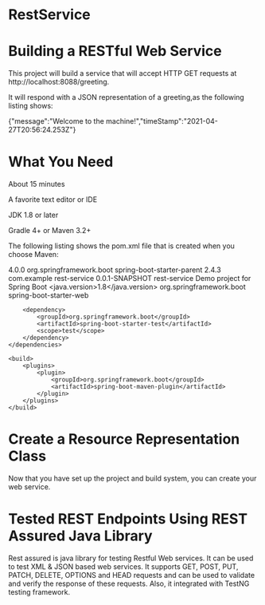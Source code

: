 # RestService

# Building a RESTful Web Service 

This project will build a service that will accept HTTP GET requests at http://localhost:8088/greeting.

It will respond with a JSON representation of a greeting,as the following listing shows:

{"message":"Welcome to the machine!","timeStamp":"2021-04-27T20:56:24.253Z"}

# What You Need

About 15 minutes

A favorite text editor or IDE

JDK 1.8 or later

Gradle 4+ or Maven 3.2+

The following listing shows the pom.xml file that is created when you choose Maven:

<?xml version="1.0" encoding="UTF-8"?>
<project xmlns="http://maven.apache.org/POM/4.0.0" xmlns:xsi="http://www.w3.org/2001/XMLSchema-instance"
	xsi:schemaLocation="http://maven.apache.org/POM/4.0.0 https://maven.apache.org/xsd/maven-4.0.0.xsd">
	<modelVersion>4.0.0</modelVersion>
	<parent>
		<groupId>org.springframework.boot</groupId>
		<artifactId>spring-boot-starter-parent</artifactId>
		<version>2.4.3</version>
		<relativePath/> <!-- lookup parent from repository -->
	</parent>
	<groupId>com.example</groupId>
	<artifactId>rest-service</artifactId>
	<version>0.0.1-SNAPSHOT</version>
	<name>rest-service</name>
	<description>Demo project for Spring Boot</description>
	<properties>
		<java.version>1.8</java.version>
	</properties>
	<dependencies>
		<dependency>
			<groupId>org.springframework.boot</groupId>
			<artifactId>spring-boot-starter-web</artifactId>
		</dependency>

		<dependency>
			<groupId>org.springframework.boot</groupId>
			<artifactId>spring-boot-starter-test</artifactId>
			<scope>test</scope>
		</dependency>
	</dependencies>

	<build>
		<plugins>
			<plugin>
				<groupId>org.springframework.boot</groupId>
				<artifactId>spring-boot-maven-plugin</artifactId>
			</plugin>
		</plugins>
	</build>

</project>

# Create a Resource Representation Class

Now that you have set up the project and build system, you can create your web service.

# Tested REST Endpoints Using REST Assured Java Library

Rest assured is java library for testing Restful Web services. It can be used to test XML & JSON based web services. It supports GET, POST, PUT, PATCH, DELETE, OPTIONS and HEAD requests and can be used to validate and verify the response of these requests. Also, it integrated with TestNG testing framework.

